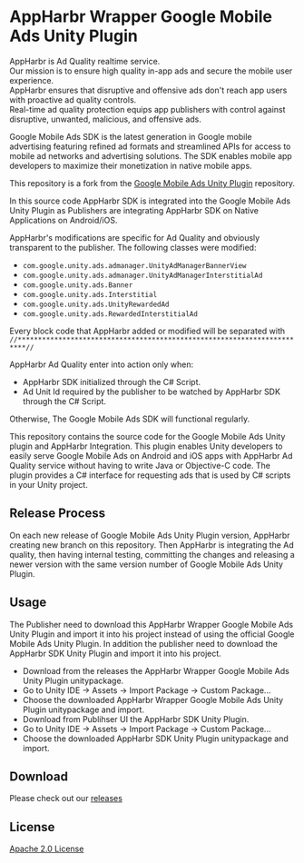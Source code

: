 # AppHarbr Wrapper Google Mobile Ads Unity Plugin

AppHarbr is Ad Quality realtime service.  
Our mission is to ensure high quality in-app ads and secure the mobile user experience.  
AppHarbr ensures that disruptive and offensive ads don't reach app users with proactive ad quality controls.  
Real-time ad quality protection equips app publishers with control against disruptive, unwanted, malicious, and offensive ads.

Google Mobile Ads SDK is the latest generation in Google mobile advertising
featuring refined ad formats and streamlined APIs for access to mobile ad
networks and advertising solutions. The SDK enables mobile app developers to
maximize their monetization in native mobile apps.

This repository is a fork from the [Google Mobile Ads Unity Plugin](//github.com/googleads/googleads-mobile-unity) repository.

In this source code AppHarbr SDK is integrated into the Google Mobile Ads Unity Plugin as Publishers
are integrating AppHarbr SDK on Native Applications on Android/iOS.

AppHarbr's modifications are specific for Ad Quality and obviously transparent to the publisher.
The following classes were modified:
- `com.google.unity.ads.admanager.UnityAdManagerBannerView`
- `com.google.unity.ads.admanager.UnityAdManagerInterstitialAd`
- `com.google.unity.ads.Banner`
- `com.google.unity.ads.Interstitial`
- `com.google.unity.ads.UnityRewardedAd`
- `com.google.unity.ads.RewardedInterstitialAd`

Every block code that AppHarbr added or modified will be separated with
`//************************************************************************//`

AppHarbr Ad Quality enter into action only when:
- AppHarbr SDK initialized through the C# Script.
- Ad Unit Id required by the publisher to be watched by AppHarbr SDK through the C# Script.

Otherwise, The Google Mobile Ads SDK will functional regularly.

This repository contains the source code for the Google Mobile Ads Unity
plugin and AppHarbr Integration.
This plugin enables Unity developers to easily serve Google Mobile Ads
on Android and iOS apps with AppHarbr Ad Quality service without having to write Java or Objective-C code.
The plugin provides a C# interface for requesting ads that is used by C#
scripts in your Unity project.

## Release Process

On each new release of Google Mobile Ads Unity Plugin version, AppHarbr creating new branch on this repository.
Then AppHarbr is integrating the Ad quality, then having internal testing, committing the changes and releasing a newer version with the same version number of Google Mobile Ads Unity Plugin.

## Usage

The Publisher need to download this AppHarbr Wrapper Google Mobile Ads Unity Plugin
and import it into his project instead of using the official Google Mobile Ads Unity Plugin.
In addition the publisher need to download the AppHarbr SDK Unity Plugin and import it into his project.

- Download from the releases the AppHarbr Wrapper Google Mobile Ads Unity Plugin unitypackage.
- Go to Unity IDE -> Assets -> Import Package -> Custom Package...
- Choose the downloaded AppHarbr Wrapper Google Mobile Ads Unity Plugin unitypackage and import.
- Download from Publihser UI the AppHarbr SDK Unity Plugin.
- Go to Unity IDE -> Assets -> Import Package -> Custom Package...
- Choose the downloaded AppHarbr SDK Unity Plugin unitypackage and import.


## Download

Please check out our [releases](//github.com/appharbr/appharbr-wrapper-googleads-mobile-unity/releases)


## License

[Apache 2.0 License](http://www.apache.org/licenses/LICENSE-2.0.html)


